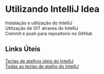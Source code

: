 # Utilizando IntelliJ Idea

Instalação e utilização do IntelliJ<br>
Utilização de GIT atraves do IntelliJ<br>
Commit e push para repositorio no GitHub

## Links Úteis

[Teclas de atalhos úteis do IntelliJ](http://www.basef.com.br/index.php/Atalhos_do_IntelliJ_Idea)
<br>
[Todas as teclas de atalho do IntelliJ](https://resources.jetbrains.com/storage/products/intellij-idea/docs/IntelliJIDEA_ReferenceCard.pdf)